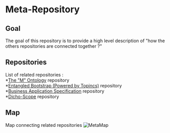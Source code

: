 Meta-Repository
==
Goal
-
The goal of this repository is to provide a high level description of "how the others repositories are connected together ?"

Repositories
-
List of related repositories :   
*<a href="https://github.com/iPlumb3r/The_M_Ontology">The "M" Ontology</a> repository   
*<a href="https://github.com/iPlumb3r/EntangledBootstrap_Topincs">Entangled Bootstrap (Powered by Topincs)</a> repository   
*<a href="https://github.com/iPlumb3r/BizApp-Spec-Methodo">Business Application Specification</a> repository   
*<a href="https://github.com/iPlumb3r/Dicho-Scope">Dicho-Scope</a> repository   

Map
-
Map connecting related repositories
![MetaMap](https://github.com/iPlumb3r/Meta/blob/master/Images/MetaMap.png)
